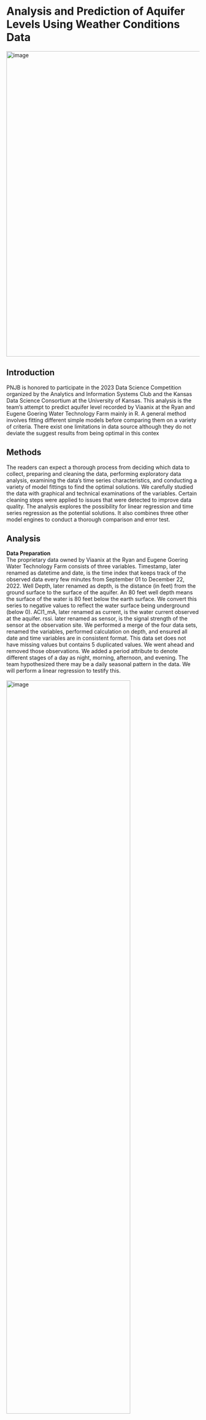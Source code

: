 <h1>Analysis and Prediction of Aquifer Levels Using Weather Conditions Data</h1>
<img width="1418" height="796" alt="image" src="https://github.com/user-attachments/assets/e43b4d01-9657-4e4a-a3d4-e0b863e73097" />

<h2>Introduction</h2>
PNJB is honored to participate in the 2023 Data Science Competition organized by the Analytics and Information Systems Club and the Kansas Data Science Consortium at the University of Kansas.
This analysis is the team’s attempt to predict aquifer level recorded by Viaanix at the Ryan and Eugene Goering Water Technology Farm mainly in R. A general method involves fitting different simple models before comparing them on a variety of criteria. There exist one limitations in data source although they do not deviate the suggest results from being optimal in this contex

<h2>Methods</h2>
The readers can expect a thorough process from deciding which data to collect, preparing and cleaning the data, performing exploratory data analysis, examining the data’s time series characteristics, and conducting a variety of model fittings to find the optimal solutions.
We carefully studied the data with graphical and technical examinations of the variables. Certain cleaning steps were applied to issues that were detected to improve data quality.
The analysis explores the possibility for linear regression and time series regression as the potential solutions. It also combines three other model engines to conduct a thorough comparison and error test.

<h2>Analysis</h2>

<b>Data Preparation</b> 
<br />
The proprietary data owned by Viaanix at the Ryan and Eugene Goering Water Technology Farm consists of three variables. Timestamp, later renamed as datetime and date, is the time index that keeps track of the observed data every few minutes from September 01 to December 22, 2022. Well Depth, later renamed as depth, is the distance (in feet) from the ground surface to the surface of the aquifer. An 80 feet well depth means the surface of the water is 80 feet below the earth surface. We convert this series to negative values to reflect the water surface being underground (below 0). ACI1_mA, later renamed as current, is the water current observed at the aquifer. rssi. later renamed as sensor, is the signal strength of the sensor at the observation site.
We performed a merge of the four data sets, renamed the variables, performed calculation on depth, and ensured all date and time variables are in consistent format. This data set does not have missing values but contains 5 duplicated values. We went ahead and removed those observations.
We added a period attribute to denote different stages of a day as night, morning, afternoon, and evening. The team hypothesized there may be a daily seasonal pattern in the data. We will perform a linear regression to testify this.
<br />
<br />
<img width="80%" height="70%" alt="image" src="https://github.com/user-attachments/assets/8362b3b3-caf5-498f-9733-f665655d096a" />

<img width="80%" height="70%" alt="image" src="https://github.com/user-attachments/assets/09f3d71f-974f-4256-bab1-4d29ea50b98e" />
<br />
<br />
The following visualizations depict variables depth and current over time. The two variables seem to share a strong correlation in movement. This is noted for later analysis. Apparently, well depth from September to mid-October of 2022 fluctuated more robustly than that after mid-October. The team is interested in learning why this phenomenon happened.

<br/ >


